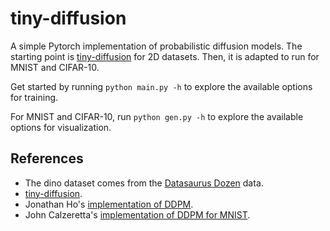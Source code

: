 # tiny-diffusion
A simple Pytorch implementation of probabilistic diffusion models. The starting point is [tiny-diffusion](https://github.com/tanelp/tiny-diffusion) for 2D datasets. Then, it is adapted to run for MNIST and CIFAR-10.

Get started by running `python main.py -h` to explore the available options for training.

For MNIST and CIFAR-10, run `python gen.py -h` to explore the available options for visualization.

## References

* The dino dataset comes from the [Datasaurus Dozen](https://www.autodesk.com/research/publications/same-stats-different-graphs) data.
* [tiny-diffusion](https://github.com/tanelp/tiny-diffusion).
* Jonathan Ho's [implementation of DDPM](https://github.com/hojonathanho/diffusion).
* John Calzeretta's [implementation of DDPM for MNIST](https://github.com/jcalz23/diffusion_diy).

